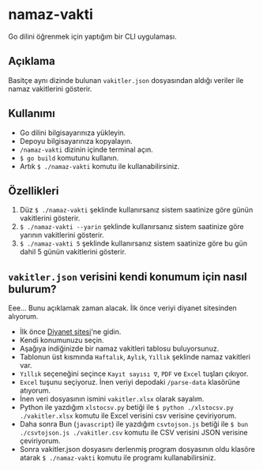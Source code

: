 # namaz-vakti
Go dilini öğrenmek için yaptığım bir CLI uygulaması.

## Açıklama
Basitçe aynı dizinde bulunan `vakitler.json` dosyasından aldığı veriler ile namaz vakitlerini gösterir.

## Kullanımı
- Go dilini bilgisayarınıza yükleyin.
- Depoyu bilgisayarınıza kopyalayın.
- `/namaz-vakti` dizinin içinde terminal açın.
- `$ go build` komutunu kullanın.
- Artık `$ ./namaz-vakti` komutu ile kullanabilirsiniz.

## Özellikleri
1) Düz `$ ./namaz-vakti` şeklinde kullanırsanız sistem saatinize göre günün vakitlerini gösterir.
2) `$ ./namaz-vakti --yarin` şeklinde kullanırsanız sistem saatinize göre yarının vakitlerini gösterir.
3) `$ ./namaz-vakti 5` şeklinde kullanırsanız sistem saatinize göre bu gün dahil 5 günün vakitlerini gösterir.

## `vakitler.json` verisini kendi konumum için nasıl bulurum?
Eee... Bunu açıklamak zaman alacak. İlk önce veriyi diyanet sitesinden alıyorum.
- İlk önce [Diyanet sitesi](https://namazvakitleri.diyanet.gov.tr/)'ne gidin.
- Kendi konumunuzu seçin.
- Aşağıya indiğinizde bir namaz vakitleri tablosu buluyorsunuz.
- Tablonun üst kısmında `Haftalık`, `Aylık`, `Yıllık` şeklinde namaz vakitleri var.
- `Yıllık` seçeneğini seçince `Kayıt sayısı ∇`, `PDF` ve `Excel` tuşları çıkıyor.
- `Excel` tuşunu seçiyoruz. İnen veriyi depodaki `/parse-data` klasörüne atıyorum.
- İnen veri dosyasının ismini `vakitler.xlsx` olarak sayalım.
- Python ile yazdığım `xlstocsv.py` betiği ile `$ python ./xlstocsv.py ./vakitler.xlsx` komutu ile Excel verisini csv verisine çeviriyorum.
- Daha sonra Bun (`javascript`) ile yazdığım `csvtojson.js` betiği ile `$ bun ./csvtojson.js ./vakitler.csv` komutu ile CSV verisini JSON verisine çeviriyorum.
- Sonra vakitler.json dosyasını derlenmiş program dosyasının oldu klasöre atarak `$ ./namaz-vakti` komutu ile programı kullanabilirsiniz.